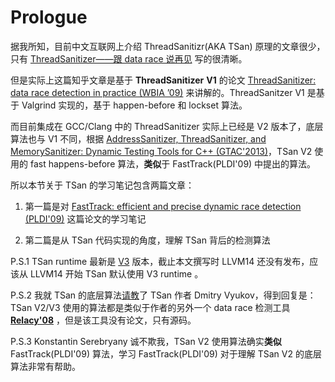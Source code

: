 # Prologue

据我所知，目前中文互联网上介绍 ThreadSanitizr(AKA TSan) 原理的文章很少，只有 [ThreadSanitizer——跟 data race 说再见](https://zhuanlan.zhihu.com/p/38687826) 写的很清晰。

但是实际上这篇知乎文章是基于 **ThreadSanitizer** **V1** 的论文 [ThreadSanitizer: data race detection in practice (WBIA ’09)](https://static.googleusercontent.com/media/research.google.com/en//pubs/archive/35604.pdf) 来讲解的。ThreadSanitzer V1 是基于 Valgrind 实现的，基于 happen-before 和 lockset 算法。

而目前集成在 GCC/Clang 中的 ThreadSanitizer 实际上已经是 V2 版本了，底层算法也与 V1 不同，根据 [AddressSanitizer, ThreadSanitizer, and MemorySanitizer: Dynamic Testing Tools for C++ (GTAC'2013)](http://goo.gl/FPVd8)，TSan V2 使用的 fast happens-before 算法，**类似**于 FastTrack(PLDI'09) 中提出的算法。

所以本节关于 TSan 的学习笔记包含两篇文章：

1. 第一篇是对 [FastTrack: efficient and precise dynamic race detection (PLDI'09)](https://users.soe.ucsc.edu/~cormac/papers/pldi09.pdf) 这篇论文的学习笔记

2. 第二篇是从 TSan 代码实现的角度，理解 TSan 背后的检测算法

P.S.1 TSan runtime 最新是 [V3](https://reviews.llvm.org/D112603) 版本，截止本文撰写时 LLVM14 还没有发布，应该从 LLVM14 开始 TSan 默认使用 V3 runtime 。

P.S.2 我就 TSan 的底层算法[请教](https://reviews.llvm.org/D119417)了 TSan 作者 Dmitry Vyukov，得到回复是：TSan V2/V3 使用的算法都是类似于作者的另外一个 data race 检测工具 **[Relacy'08](https://github.com/dvyukov/relacy)** ，但是该工具没有论文，只有源码。

P.S.3 Konstantin Serebryany 诚不欺我，TSan V2 使用算法确实**类似** FastTrack(PLDI'09) 算法，学习 FastTrack(PLDI'09) 对于理解 TSan V2 的底层算法非常有帮助。
